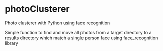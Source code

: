 # photoClusterer
Photo clusterer with Python using face recognition

Simple function to find and move all photos from a target directory to a results directory which match a single person face using face_recognition library
